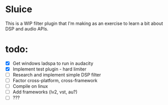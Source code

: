 # Sluice

This is a WIP filter plugin that I'm making as an exercise to learn a bit about DSP and  audio APIs.

# todo:
- [x] Get windows ladspa to run in audacity
- [x] Implement test plugin - hard limiter
- [ ] Research and implement simple DSP filter
- [ ] Factor cross-platform, cross-framework
- [ ] Compile on linux
- [ ] Add frameworks (lv2, vst, au?)
- [ ] ???
